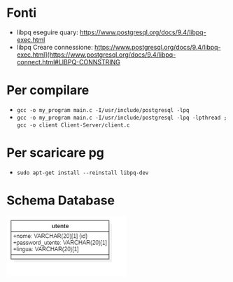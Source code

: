 # Fonti
- libpq eseguire quary: https://www.postgresql.org/docs/9.4/libpq-exec.html
- libpq Creare connessione: https://www.postgresql.org/docs/9.4/libpq-exec.html](https://www.postgresql.org/docs/9.4/libpq-connect.html#LIBPQ-CONNSTRING


# Per compilare

- `gcc -o my_program main.c -I/usr/include/postgresql -lpq`
- `gcc -o my_program main.c -I/usr/include/postgresql -lpq -lpthread ; gcc -o client Client-Server/client.c`

# Per scaricare pg
- `sudo apt-get install --reinstall libpq-dev`

# Schema Database
![Chema Concettuale Database](https://github.com/FlorindoDev/TelefonoSenzaFili/blob/master/Database%20LSO.jpg)


